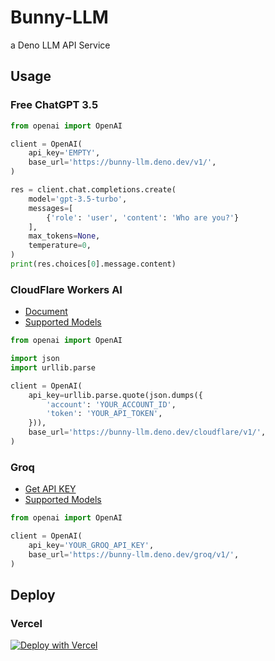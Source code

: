# Bunny-LLM

a Deno LLM API Service

## Usage

### Free ChatGPT 3.5

```python
from openai import OpenAI

client = OpenAI(
    api_key='EMPTY',
    base_url='https://bunny-llm.deno.dev/v1/',
)

res = client.chat.completions.create(
    model='gpt-3.5-turbo',
    messages=[
        {'role': 'user', 'content': 'Who are you?'}
    ],
    max_tokens=None,
    temperature=0,
)
print(res.choices[0].message.content)
```

### CloudFlare Workers AI

- [Document](https://developers.cloudflare.com/api/operations/workers-ai-post-run-model)
- [Supported Models](https://developers.cloudflare.com/workers-ai/models/)

```python
from openai import OpenAI

import json
import urllib.parse

client = OpenAI(
    api_key=urllib.parse.quote(json.dumps({
        'account': 'YOUR_ACCOUNT_ID',
        'token': 'YOUR_API_TOKEN',
    })),
    base_url='https://bunny-llm.deno.dev/cloudflare/v1/',
)
```

### Groq

- [Get API KEY](https://console.groq.com/keys)
- [Supported Models](https://console.groq.com/docs/models)

```python
from openai import OpenAI

client = OpenAI(
    api_key='YOUR_GROQ_API_KEY',
    base_url='https://bunny-llm.deno.dev/groq/v1/',
)
```

## Deploy

### Vercel

[![Deploy with Vercel](https://vercel.com/button)](https://vercel.com/new/clone?repository-url=https%3A%2F%2Fgithub.com%2FIvanLuLyf%2Fbunny-llm)
